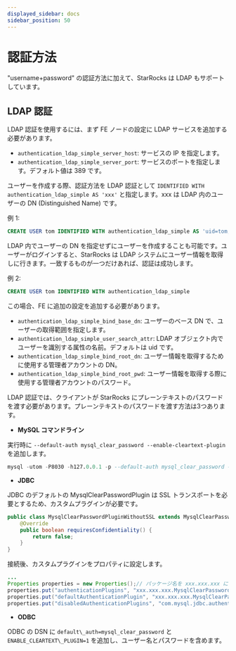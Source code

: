 ```yaml
---
displayed_sidebar: docs
sidebar_position: 50
---
```


# 認証方法

"username+password" の認証方法に加えて、StarRocks は LDAP もサポートしています。

## LDAP 認証

LDAP 認証を使用するには、まず FE ノードの設定に LDAP サービスを追加する必要があります。

* `authentication_ldap_simple_server_host`: サービスの IP を指定します。
* `authentication_ldap_simple_server_port`: サービスのポートを指定します。デフォルト値は 389 です。

ユーザーを作成する際、認証方法を LDAP 認証として `IDENTIFIED WITH authentication_ldap_simple AS 'xxx'` と指定します。xxx は LDAP 内のユーザーの DN (Distinguished Name) です。

例 1:

~~~sql
CREATE USER tom IDENTIFIED WITH authentication_ldap_simple AS 'uid=tom,ou=company,dc=example,dc=com'
~~~

LDAP 内でユーザーの DN を指定せずにユーザーを作成することも可能です。ユーザーがログインすると、StarRocks は LDAP システムにユーザー情報を取得しに行きます。一致するものが一つだけあれば、認証は成功します。

例 2:

~~~sql
CREATE USER tom IDENTIFIED WITH authentication_ldap_simple
~~~

この場合、FE に追加の設定を追加する必要があります。

* `authentication_ldap_simple_bind_base_dn`: ユーザーのベース DN で、ユーザーの取得範囲を指定します。
* `authentication_ldap_simple_user_search_attr`: LDAP オブジェクト内でユーザーを識別する属性の名前。デフォルトは uid です。
* `authentication_ldap_simple_bind_root_dn`: ユーザー情報を取得するために使用する管理者アカウントの DN。
* `authentication_ldap_simple_bind_root_pwd`: ユーザー情報を取得する際に使用する管理者アカウントのパスワード。

LDAP 認証では、クライアントが StarRocks にプレーンテキストのパスワードを渡す必要があります。プレーンテキストのパスワードを渡す方法は3つあります。

* **MySQL コマンドライン**

実行時に `--default-auth mysql_clear_password --enable-cleartext-plugin` を追加します。

~~~sql
mysql -utom -P8030 -h127.0.0.1 -p --default-auth mysql_clear_password --enable-cleartext-plugin
~~~

* **JDBC**

JDBC のデフォルトの MysqlClearPasswordPlugin は SSL トランスポートを必要とするため、カスタムプラグインが必要です。

~~~java
public class MysqlClearPasswordPluginWithoutSSL extends MysqlClearPasswordPlugin {
    @Override  
    public boolean requiresConfidentiality() {
        return false;
    }
}
~~~

接続後、カスタムプラグインをプロパティに設定します。

~~~java
...
Properties properties = new Properties();// パッケージ名を xxx.xxx.xxx に置き換えてください
properties.put("authenticationPlugins", "xxx.xxx.xxx.MysqlClearPasswordPluginWithoutSSL");
properties.put("defaultAuthenticationPlugin", "xxx.xxx.xxx.MysqlClearPasswordPluginWithoutSSL");
properties.put("disabledAuthenticationPlugins", "com.mysql.jdbc.authentication.MysqlNativePasswordPlugin");DriverManager.getConnection(url, properties);
~~~

* **ODBC**

ODBC の DSN に `default\_auth=mysql_clear_password` と `ENABLE_CLEARTEXT\_PLUGIN=1` を追加し、ユーザー名とパスワードを含めます。
